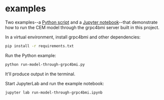 # examples

Two examples--a [Python script](./run-model-through-grpc4bmi.py)
and a [Jupyter notebook](./run-model-through-grpc4bmi.ipynb)--that demonstrate how to run
the CEM model through the grpc4bmi server built in this project.

In a virtual environment,
install grpc4bmi and other dependencies:
```sh
pip install -r requirements.txt
```

Run the Python example:
```sh
python run-model-through-grpc4bmi.py
```
It'll produce output in the terminal.

Start JupyterLab and run the example notebook:
```sh
jupyter lab run-model-through-grpc4bmi.ipynb
```
